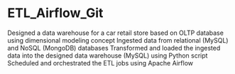 # ETL_Airflow_Git
Designed a data warehouse for a car retail store based on OLTP database using dimensional modeling concept
Ingested data from relational (MySQL) and NoSQL (MongoDB) databases
Transformed and loaded the ingested data into the designed data warehouse (MySQL) using Python script
Scheduled and orchestrated the ETL jobs using Apache Airflow
